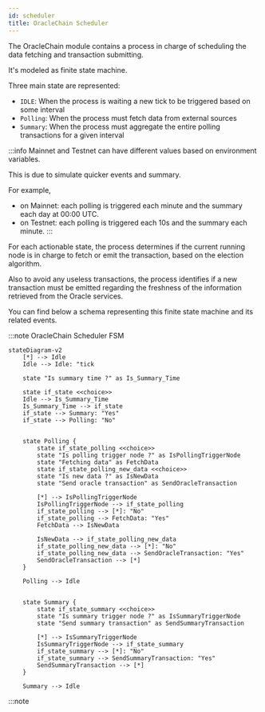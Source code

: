 ```yaml
---
id: scheduler
title: OracleChain Scheduler
---
```


The OracleChain module contains a process in charge of scheduling the data fetching and transaction submitting.

It's modeled as finite state machine.

Three main state are represented:
- `IDLE`: When the process is waiting a new tick to be triggered based on some interval
- `Polling`: When the process must fetch data from external sources
- `Summary`: When the process must aggregate the entire polling transactions for a given interval

:::info
Mainnet and Testnet can have different values based on environment variables.

This is due to simulate quicker events and summary.

For example, 
- on Mainnet: each polling is triggered each minute and the summary each day at 00:00 UTC.
- on Testnet: each polling is triggered each 10s and the summary each minute.
:::

For each actionable state, the process determines if the current running node is in charge to fetch or emit the transaction, based on the election algorithm.

Also to avoid any useless transactions, the process identifies if a new transaction must be emitted regarding the freshness of the information retrieved from the Oracle services.

You can find below a schema representing this finite state machine and its related events.

:::note OracleChain Scheduler FSM

```mermaid
stateDiagram-v2
    [*] --> Idle
    Idle --> Idle: "tick

    state "Is summary time ?" as Is_Summary_Time

    state if_state <<choice>>
    Idle --> Is_Summary_Time
    Is_Summary_Time --> if_state
    if_state --> Summary: "Yes"
    if_state --> Polling: "No"
    

    state Polling {
        state if_state_polling <<choice>>
        state "Is polling trigger node ?" as IsPollingTriggerNode
        state "Fetching data" as FetchData
        state if_state_polling_new_data <<choice>>
        state "Is new data ?" as IsNewData
        state "Send oracle transaction" as SendOracleTransaction

        [*] --> IsPollingTriggerNode
        IsPollingTriggerNode --> if_state_polling
        if_state_polling --> [*]: "No"
        if_state_polling --> FetchData: "Yes"
        FetchData --> IsNewData

        IsNewData --> if_state_polling_new_data
        if_state_polling_new_data --> [*]: "No"
        if_state_polling_new_data --> SendOracleTransaction: "Yes"
        SendOracleTransaction --> [*]
    }

    Polling --> Idle
    

    state Summary {
        state if_state_summary <<choice>>
        state "Is summary trigger node ?" as IsSummaryTriggerNode
        state "Send summary transaction" as SendSummaryTransaction

        [*] --> IsSummaryTriggerNode
        IsSummaryTriggerNode --> if_state_summary
        if_state_summary --> [*]: "No"
        if_state_summary --> SendSummaryTransaction: "Yes"
        SendSummaryTransaction --> [*]
    }

    Summary --> Idle
```

:::note

